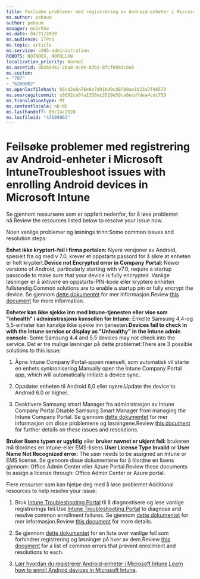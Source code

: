 ```yaml
---
title: Feilsøke problemer med registrering av Android-enheter i Microsoft Intune
ms.author: pebaum
author: pebaum
manager: mnirkhe
ms.date: 04/21/2020
ms.audience: ITPro
ms.topic: article
ms.service: o365-administration
ROBOTS: NOINDEX, NOFOLLOW
localization_priority: Normal
ms.assetid: d0269461-20a8-4c9e-83b2-8fcf608dc0a5
ms.custom:
- "787"
- "6200002"
ms.openlocfilehash: b5cb2e8a76e8e7d91bd9cd8789ae1623a7f96579
ms.sourcegitcommit: c6692ce0fa1358ec3529e59ca0ecdfdea4cdc759
ms.translationtype: MT
ms.contentlocale: nb-NO
ms.lasthandoff: 09/14/2020
ms.locfileid: "47689963"
---
```

# <a name="troubleshoot-issues-with-enrolling-android-devices-in-microsoft-intune"></a><span data-ttu-id="4a251-102">Feilsøke problemer med registrering av Android-enheter i Microsoft Intune</span><span class="sxs-lookup"><span data-stu-id="4a251-102">Troubleshoot issues with enrolling Android devices in Microsoft Intune</span></span>

<span data-ttu-id="4a251-103">Se gjennom ressursene som er oppført nedenfor, for å løse problemet nå.</span><span class="sxs-lookup"><span data-stu-id="4a251-103">Review the resources listed below to resolve your issue now.</span></span>
  
<span data-ttu-id="4a251-104">Noen vanlige problemer og løsnings trinn:</span><span class="sxs-lookup"><span data-stu-id="4a251-104">Some common issues and resolution steps:</span></span>
  
 <span data-ttu-id="4a251-105">**Enhet ikke kryptert-feil i firma portalen:** Nyere versjoner av Android, spesielt fra og med v 7.0, krever et oppstarts passord for å sikre at enheten er helt kryptert.</span><span class="sxs-lookup"><span data-stu-id="4a251-105">**Device not Encrypted error in Company Portal:** Newer versions of Android, particularly starting with v7.0, require a startup passcode to make sure that your device is fully encrypted.</span></span> <span data-ttu-id="4a251-106">Vanlige løsninger er å aktivere en oppstarts-PIN-kode eller kryptere enheten fullstendig.</span><span class="sxs-lookup"><span data-stu-id="4a251-106">Common solutions are to enable a startup pin or fully encrypt the device.</span></span> <span data-ttu-id="4a251-107">Se gjennom [dette dokumentet](https://docs.microsoft.com/intune-user-help/your-device-appears-encrypted-but-cp-says-otherwise-android) for mer informasjon.</span><span class="sxs-lookup"><span data-stu-id="4a251-107">Review [this document](https://docs.microsoft.com/intune-user-help/your-device-appears-encrypted-but-cp-says-otherwise-android) for more information.</span></span>
  
 <span data-ttu-id="4a251-108">**Enheter kan ikke sjekke inn med Intune-tjenesten eller vise som "inhealth" i administrasjons konsollen for Intune:** Enkelte Samsung 4,4-og 5,5-enheter kan kanskje ikke sjekke inn tjenesten.</span><span class="sxs-lookup"><span data-stu-id="4a251-108">**Devices fail to check in with the Intune service or display as "Unhealthy" in the Intune admin console:** Some Samsung 4.4 and 5.5 devices may not check into the service.</span></span> <span data-ttu-id="4a251-109">Det er tre mulige løsninger på dette problemet:</span><span class="sxs-lookup"><span data-stu-id="4a251-109">There are 3 possible solutions to this issue:</span></span>
  
1. <span data-ttu-id="4a251-110">Åpne Intune Company Portal-appen manuelt, som automatisk vil starte en enhets synkronisering.</span><span class="sxs-lookup"><span data-stu-id="4a251-110">Manually open the Intune Company Portal app, which will automatically initiate a device sync.</span></span>

2. <span data-ttu-id="4a251-111">Oppdater enheten til Android 6,0 eller nyere.</span><span class="sxs-lookup"><span data-stu-id="4a251-111">Update the device to Android 6.0 or higher.</span></span>

3. <span data-ttu-id="4a251-112">Deaktivere Samsung smart Manager fra administrasjon av Intune Company Portal.</span><span class="sxs-lookup"><span data-stu-id="4a251-112">Disable Samsung Smart Manager from managing the Intune Company Portal.</span></span> <span data-ttu-id="4a251-113">Se gjennom [dette dokumentet](https://docs.microsoft.com/intune-classic/troubleshoot/troubleshoot-device-enrollment-in-intune#devices-fail-to-check-in-with-the-intune-service-and-display-as-unhealthy-in-the-intune-admin-console) for mer informasjon om disse problemene og løsningene.</span><span class="sxs-lookup"><span data-stu-id="4a251-113">Review [this document](https://docs.microsoft.com/intune-classic/troubleshoot/troubleshoot-device-enrollment-in-intune#devices-fail-to-check-in-with-the-intune-service-and-display-as-unhealthy-in-the-intune-admin-console) for further details on these issues and resolutions.</span></span>

 <span data-ttu-id="4a251-114">**Bruker lisens typen er ugyldig** eller **bruker navnet er ukjent feil:** brukeren må tilordnes en Intune-eller EMS-lisens.</span><span class="sxs-lookup"><span data-stu-id="4a251-114">**User License Type Invalid** or **User Name Not Recognized error:** The user needs to be assigned an Intune or EMS license.</span></span> <span data-ttu-id="4a251-115">Se gjennom disse dokumentene for å tilordne en lisens gjennom: Office Admin Center eller Azure Portal.</span><span class="sxs-lookup"><span data-stu-id="4a251-115">Review these documents to assign a license through: Office Admin Center or Azure portal.</span></span>
  
<span data-ttu-id="4a251-116">Flere ressurser som kan hjelpe deg med å løse problemet:</span><span class="sxs-lookup"><span data-stu-id="4a251-116">Additional resources to help resolve your issue:</span></span>
  
1. <span data-ttu-id="4a251-117">Bruk [Intune Troubleshooting Portal](https://devicemanagement.microsoft.com/#blade/Microsoft_Intune_DeviceSettings/TroubleshootBlade) til å diagnostisere og løse vanlige registrerings feil.</span><span class="sxs-lookup"><span data-stu-id="4a251-117">Use [Intune Troubleshooting Portal](https://devicemanagement.microsoft.com/#blade/Microsoft_Intune_DeviceSettings/TroubleshootBlade) to diagnose and resolve common enrollment failures.</span></span> <span data-ttu-id="4a251-118">Se gjennom [dette dokumentet](https://docs.microsoft.com/intune/help-desk-operators) for mer informasjon.</span><span class="sxs-lookup"><span data-stu-id="4a251-118">Review [this document](https://docs.microsoft.com/intune/help-desk-operators) for more details.</span></span>

2. <span data-ttu-id="4a251-119">Se gjennom [dette dokumentet](https://docs.microsoft.com/intune-classic/Troubleshoot/troubleshoot-device-enrollment-in-intune) for en liste over vanlige feil som forhindrer registrering og løsninger på hver av dem.</span><span class="sxs-lookup"><span data-stu-id="4a251-119">Review [this document](https://docs.microsoft.com/intune-classic/Troubleshoot/troubleshoot-device-enrollment-in-intune) for a list of common errors that prevent enrollment and resolutions to each.</span></span>

3. <span data-ttu-id="4a251-120">[Lær hvordan du registrerer Android-enheter i Microsoft Intune](https://docs.microsoft.com/intune/android-enroll).</span><span class="sxs-lookup"><span data-stu-id="4a251-120">[Learn how to enroll Android devices in Microsoft Intune](https://docs.microsoft.com/intune/android-enroll).</span></span>
